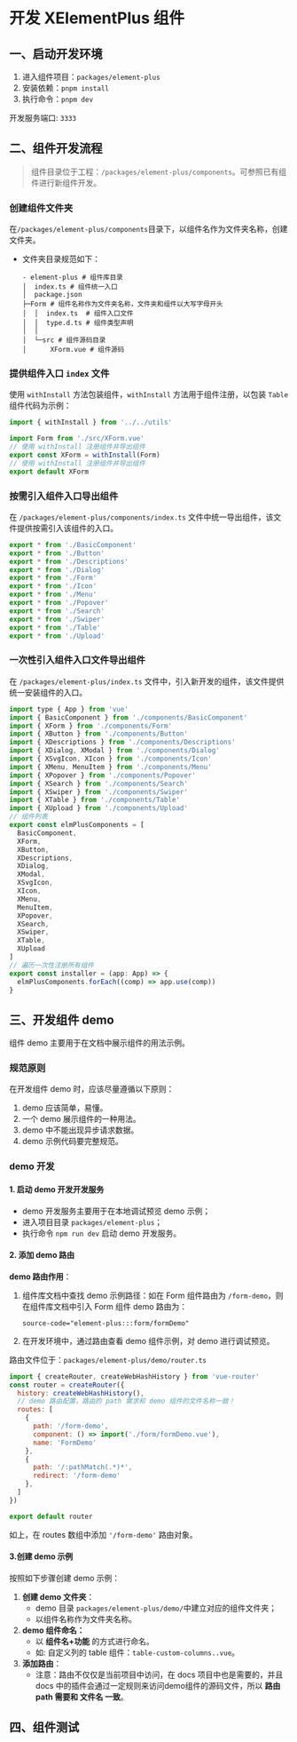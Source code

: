 # 开发 XElementPlus 组件

## **一、启动开发环境**
1. 进入组件项目：`packages/element-plus`
2. 安装依赖：`pnpm install`
3. 执行命令：`pnpm dev`

开发服务端口: `3333`

## **二、组件开发流程**

> 组件目录位于工程：`/packages/element-plus/components`。可参照已有组件进行新组件开发。

### **创建组件文件夹**

在`/packages/element-plus/components`目录下，以组件名作为文件夹名称，创建文件夹。

* 文件夹目录规范如下：

  ```shell
  - element-plus # 组件库目录
  │  index.ts # 组件统一入口
  │  package.json
  ├─Form # 组件名称作为文件夹名称，文件夹和组件以大写字母开头
  │  │  index.ts  # 组件入口文件
  │  │  type.d.ts # 组件类型声明
  │  │
  │  └─src # 组件源码目录
  │      XForm.vue # 组件源码
  ```

### **提供组件入口 `index`  文件**

使用 `withInstall` 方法包装组件，`withInstall` 方法用于组件注册，以包装 `Table` 组件代码为示例：

```js
import { withInstall } from '../../utils'

import Form from './src/XForm.vue'
// 使用 withInstall 注册组件并导出组件
export const XForm = withInstall(Form)
// 使用 withInstall 注册组件并导出组件
export default XForm
```

### **按需引入组件入口导出组件**

在 `/packages/element-plus/components/index.ts`  文件中统一导出组件，该文件提供按需引入该组件的入口。

```js {5}
export * from './BasicComponent'
export * from './Button'
export * from './Descriptions'
export * from './Dialog'
export * from './Form'
export * from './Icon'
export * from './Menu'
export * from './Popover'
export * from './Search'
export * from './Swiper'
export * from './Table'
export * from './Upload'
```

### **一次性引入组件入口文件导出组件**

 在 `/packages/element-plus/index.ts`  文件中，引入新开发的组件，该文件提供统一安装组件的入口。

```js {3,17}
import type { App } from 'vue'
import { BasicComponent } from './components/BasicComponent'
import { XForm } from './components/Form'
import { XButton } from './components/Button'
import { XDescriptions } from './components/Descriptions'
import { XDialog, XModal } from './components/Dialog'
import { XSvgIcon, XIcon } from './components/Icon'
import { XMenu, MenuItem } from './components/Menu'
import { XPopover } from './components/Popover'
import { XSearch } from './components/Search'
import { XSwiper } from './components/Swiper'
import { XTable } from './components/Table'
import { XUpload } from './components/Upload'
// 组件列表
export const elmPlusComponents = [
  BasicComponent,
  XForm,
  XButton,
  XDescriptions,
  XDialog,
  XModal,
  XSvgIcon,
  XIcon,
  XMenu,
  MenuItem,
  XPopover,
  XSearch,
  XSwiper,
  XTable,
  XUpload
]
// 遍历一次性注册所有组件
export const installer = (app: App) => {
  elmPlusComponents.forEach((comp) => app.use(comp))
}
```



## **三、开发组件 demo**

组件 demo 主要用于在文档中展示组件的用法示例。

### **规范原则**

在开发组件 demo 时，应该尽量遵循以下原则：

1. demo 应该简单，易懂。
2. 一个 demo 展示组件的一种用法。
3.  demo 中不能出现异步请求数据。
4. demo 示例代码要完整规范。

### **demo 开发**

#### **1. 启动 demo 开发开发服务**

* demo 开发服务主要用于在本地调试预览 demo 示例；
* 进入项目目录 `packages/element-plus`；
* 执行命令 `npm run dev` 启动 demo 开发服务。

#### **2. 添加 demo 路由**

**demo 路由作用**：

1. 组件库文档中查找 demo 示例路径：如在 Form 组件路由为 `/form-demo`，则在组件库文档中引入 Form 组件 demo 路由为：

   `source-code="element-plus:::form/formDemo"`
   
2. 在开发环境中，通过路由查看 demo 组件示例，对 demo 进行调试预览。

路由文件位于：`packages/element-plus/demo/router.ts`

```js {6-10}
import { createRouter, createWebHashHistory } from 'vue-router'
const router = createRouter({
  history: createWebHashHistory(),
  // demo 路由配置，路由的 path 需求和 demo 组件的文件名称一致！
  routes: [
    {
      path: '/form-demo',
      component: () => import('./form/formDemo.vue'),
      name: 'FormDemo'
    },
    {
      path: '/:pathMatch(.*)*',
      redirect: '/form-demo'
    },
  ]
})

export default router
```

如上，在 routes 数组中添加 `'/form-demo'` 路由对象。

#### **3.创建 demo 示例**

按照如下步骤创建 demo 示例：

1. **创建 demo 文件夹**： 
   * demo 目录 `packages/element-plus/demo/`中建立对应的组件文件夹；
   * 以组件名称作为文件夹名称。
2. **demo 组件命名：**
   * 以 **组件名+功能** 的方式进行命名。
   * 如: 自定义列的 table 组件：`table-custom-columns..vue`。
3. **添加路由**：
   * 注意：路由不仅仅是当前项目中访问，在 docs 项目中也是需要的，并且 docs 中的插件会通过一定规则来访问demo组件的源码文件，所以 **路由path 需要和 文件名 一致**。

## **四、组件测试**
